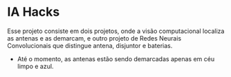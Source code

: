# IA Hacks

Esse projeto consiste em dois projetos, onde a visão computacional localiza as antenas e as demarcam, e outro projeto de Redes Neurais Convolucionais que distingue antena, disjuntor e baterias.

* Até o momento, as antenas estão sendo demarcadas apenas em céu limpo e azul.
